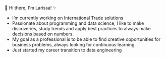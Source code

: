 👋 Hi there, I'm Larissa! ✨

- I’m currently working on International Trade solutions
- Passionate about programming and data science, I like to make discoveries, study trends and apply best practices to always make decisions based on numbers.
- My goal as a professional is to be able to find creative opportunities for business problems, always looking for continuous learning.
- Just started my career transition to data engineering
